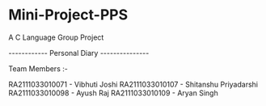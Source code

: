# Mini-Project-PPS
A C Language Group Project

------------ Personal Diary ---------------

Team Members :-

RA2111033010071 - Vibhuti Joshi
RA2111033010107 - Shitanshu Priyadarshi
RA2111033010098 - Ayush Raj
RA2111033010109 - Aryan Singh
